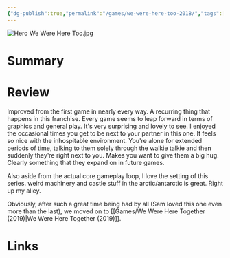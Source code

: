 ```yaml
---
{"dg-publish":true,"permalink":"/games/we-were-here-too-2018/","tags":["streamed","games"],"created":"2024-07-23","updated":"2024-10-29"}
---
```



![Hero We Were Here Too.jpg](/img/user/Attachments/Hero%20We%20Were%20Here%20Too.jpg)

# Summary

# Review

Improved from the first game in nearly every way. A recurring thing that happens in this franchise. Every game seems to leap forward in terms of graphics and general play. It's very surprising and lovely to see. I enjoyed the occasional times you get to be next to your partner in this one. It feels so nice with the inhospitable environment. You're alone for extended periods of time, talking to them solely through the walkie talkie and then suddenly they're right next to you. Makes you want to give them a big hug. Clearly something that they expand on in future games.

Also aside from the actual core gameplay loop, I love the setting of this series. weird machinery and castle stuff in the arctic/antarctic is great. Right up my alley.

Obviously, after such a great time being had by all (Sam loved this one even more than the last), we moved on to [[Games/We Were Here Together (2019)\|We Were Here Together (2019)]].

# Links
